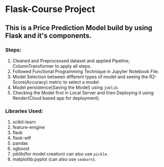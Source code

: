 # Flask-Course Project

## This is a Price Prediction Model build by using Flask and it's components.

### Steps:

1. Cleaned and Preprocessed dataset and applied Pipeline, ColumnTransformer to apply all steps.
2. Followed Functional Programming Technique in Jupyter Notebook File.
3. Model Selection between different types of model and seeing the R2- Score(Accuracy) metric to select a model.
4. Model persistence(Saving the Model) using `joblib`.
5. Checking the Model first in Local Server and then Deploying it using Render(Cloud based app for deployment).

### Libraries Used:

1. scikit-learn
2. feature-emgine
3. flask
4. flask-wtf
5. pandas
6. xgboost
7. joblib(for model creation) can also use `pickle`.
8. matplotlib.pyplot  (can also use `seaborn`).
